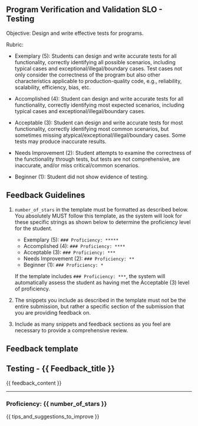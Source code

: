 ## Program Verification and Validation SLO - Testing

Objective: Design and write effective tests for programs.

Rubric:

- Exemplary (5): Students can design and write accurate tests for all functionality, correctly identifying all possible scenarios, including typical cases and exceptional/illegal/boundary cases. Test cases not only consider the correctness of the program but also other characteristics applicable to production-quality code, e.g., reliability, scalability, efficiency, bias, etc.

- Accomplished (4): Student can design and write accurate tests for all functionality, correctly identifying most expected scenarios, including typical cases and exceptional/illegal/boundary cases.

- Acceptable (3): Student can design and write accurate tests for most functionality, correctly identifying most common scenarios, but sometimes missing atypical/exceptional/illegal/boundary cases. Some tests may produce inaccurate results.

- Needs Improvement (2): Student attempts to examine the correctness of the functionality through tests, but tests are not comprehensive, are inaccurate, and/or miss critical/common scenarios.

- Beginner (1): Student did not show evidence of testing.

## Feedback Guidelines

1. `number_of_stars` in the template must be formatted as described below. You absolutely MUST follow this template, as the system will look for these specific strings as shown below to determine the proficiency level for the student.

   - Exemplary (5): `### Proficiency: *****`
   - Accomplished (4): `### Proficiency: ****`
   - Acceptable (3): `### Proficiency: ***`
   - Needs Improvement (2): `### Proficiency: **`
   - Beginner (1): `### Proficiency: *`

   If the template includes `### Proficiency: ***`, the system will automatically assess the student as having met the Acceptable (3) level of proficiency.

2. The snippets you include as described in the template must not be the entire submission, but rather a specific section of the submission that you are providing feedback on.

3. Include as many snippets and feedback sections as you feel are necessary to provide a comprehensive review.

## Feedback template

<!-- Template starts from here -->

## Testing - {{ Feedback_title }}

{{ feedback_content }}

---

### Proficiency: {{ number_of_stars }}

{{ tips_and_suggestions_to_improve }}
